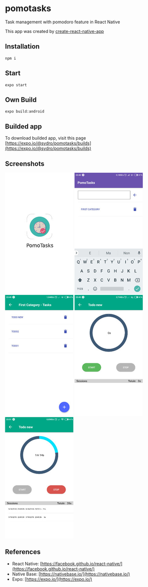 # pomotasks

Task management with pomodoro feature in React Native

This app was created by [create-react-native-app](https://github.com/react-community/create-react-native-app)

## Installation

```
npm i
```

## Start

```
expo start
```

## Own Build

```
expo build:android
```

## Builded app

To download builded app, visit this page [https://expo.io/@sydro/pomotasks/builds](https://expo.io/@sydro/pomotasks/builds)

## Screenshots

![](https://github.com/sydro/pomotasks/raw/master/assets/screenshots/screen1.jpeg)
![](https://github.com/sydro/pomotasks/raw/master/assets/screenshots/screen2.jpeg)
![](https://github.com/sydro/pomotasks/raw/master/assets/screenshots/screen3.jpeg)
![](https://github.com/sydro/pomotasks/raw/master/assets/screenshots/screen4.jpeg)
![](https://github.com/sydro/pomotasks/raw/master/assets/screenshots/screen5.jpeg)

## References

- React Native: [https://facebook.github.io/react-native/](https://facebook.github.io/react-native/)
- Native Base: [https://nativebase.io/](https://nativebase.io/)
- Expo: [https://expo.io/](https://expo.io/)
